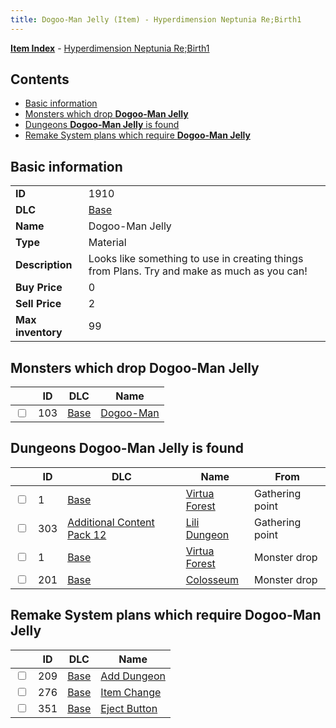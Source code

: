 ```yaml
---
title: Dogoo-Man Jelly (Item) - Hyperdimension Neptunia Re;Birth1
---
```


[**Item Index**](/neptunia/rb1/item/index.html) - [Hyperdimension Neptunia Re;Birth1](/neptunia/rb1)

## Contents

- [Basic information](#basic-information)
- [Monsters which drop **Dogoo-Man Jelly**](#monsters-which-drop-dogoo-man-jelly)
- [Dungeons **Dogoo-Man Jelly** is found](#dungeons-dogoo-man-jelly-is-found)
- [Remake System plans which require **Dogoo-Man Jelly**](#remake-system-plans-which-require-dogoo-man-jelly)

## Basic information

|   |   |
| -- | -- |
| **ID** | 1910 |
| **DLC** | [Base](/neptunia/rb1/dlc/1-base.html) |
| **Name** | Dogoo-Man Jelly |
| **Type** | Material |
| **Description** | Looks like something to use in creating things from Plans. Try and make as much as you can! |
| **Buy Price** | 0 |
| **Sell Price** | 2 |
| **Max inventory** | 99 |


## Monsters which drop **Dogoo-Man Jelly**

|    | ID | DLC | Name |
| -- | -- | --- | ---- |
| <input type="checkbox" id="rb1-monster-1-103" class="trackbox" /> | 103 | [Base](/neptunia/rb1/dlc/1-base.html) | [Dogoo-Man](/neptunia/rb1/monster/1-103-dogoo-man.html) |


## Dungeons **Dogoo-Man Jelly** is found

|    | ID | DLC | Name | From |
| -- | -- | --- | ---- | ---- |
| <input type="checkbox" id="rb1-dungeon-1-1" class="trackbox" /> | 1 | [Base](/neptunia/rb1/dlc/1-base.html) | [Virtua Forest](/neptunia/rb1/dungeon/1-1-virtua-forest.html) | Gathering point |
| <input type="checkbox" id="rb1-dungeon-21-303" class="trackbox" /> | 303 | [Additional Content Pack 12](/neptunia/rb1/dlc/21-pack12.html) | [Lili Dungeon](/neptunia/rb1/dungeon/21-303-lili-dungeon.html) | Gathering point |
| <input type="checkbox" id="rb1-dungeon-1-1" class="trackbox" /> | 1 | [Base](/neptunia/rb1/dlc/1-base.html) | [Virtua Forest](/neptunia/rb1/dungeon/1-1-virtua-forest.html) | Monster drop |
| <input type="checkbox" id="rb1-dungeon-1-201" class="trackbox" /> | 201 | [Base](/neptunia/rb1/dlc/1-base.html) | [Colosseum](/neptunia/rb1/dungeon/1-201-colosseum.html) | Monster drop |


## Remake System plans which require **Dogoo-Man Jelly**

|    | ID | DLC | Name |
| -- | -- | --- | ---- |
| <input type="checkbox" id="rb1-quest-1-209" class="trackbox" /> | 209 | [Base](/neptunia/rb1/dlc/1-base.html) | [Add Dungeon](/neptunia/rb1/quest/1-209-add-dungeon.html) |
| <input type="checkbox" id="rb1-quest-1-276" class="trackbox" /> | 276 | [Base](/neptunia/rb1/dlc/1-base.html) | [Item Change](/neptunia/rb1/quest/1-276-item-change.html) |
| <input type="checkbox" id="rb1-quest-1-351" class="trackbox" /> | 351 | [Base](/neptunia/rb1/dlc/1-base.html) | [Eject Button](/neptunia/rb1/quest/1-351-eject-button.html) |
